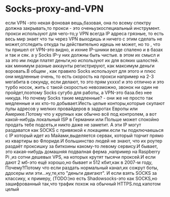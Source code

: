 # Socks-proxy-and-VPN 
если VPN -это некая фоновая вещь,базовая, она по всему спектру должна закрывать,то прокси -  это оченьузкоспециальный инструмент. прокси  используют для чего-то,у VPN  всегда IP адреса грязные, то есть весь мир знает что ты через VPN  выходишь и ничего  с   этим сделать  не  может,отследить откуда ты действительно идешь не   может, но  то , что ты пришел от VPN-это видно, и ихние IP-шники везде спалено и в базах и так и сяк. а у Socks IP-у них должны быть чистые. в этом их смысл и за это им люди платят деньги,но используют их для всяких шалостей. как минимум разные аккаунты регистрируют, как максимум деньги воровать.В общем , как правило Socks используют для этого и плюс они медленные очень, то есть скорость на прокси например на 2-3 мегабита в секунду, если делают, то это прям ухххх!
и это отлично и это турбо носок, жить с такой скоростью невозможно, звонок ни один не пройдет,поэтому Socks сугубо для работы, а VPN-это база.без нее никуда. Но почему Socks такие медленные? - они же не просто так медленные и их кто-то добывает.Иесть целые конторы,которые скупают пулы адресов у мелких провайдеров в задротах Европы или Америке.Потому что у крупных как обычно всё под контролем, а вот какой-нибудь локальный ISP в Германии или Польше может спокойно продать тебе подсеть,и никто даже не заметит. А эти IP могут раздаватся как SOCKS с привязкой к локациям.если ты подключаешься с IP который идет из Майами,выделяется сервак, который торчит прямо из квартиры во Флориде.И большинство людей не знают, что их роутер раздаёт проксишку за биткоины какому-то левому сервису.И бывает, это какая-нибудь домашняя подвалная ферма ,например на Raspberry Pi ,из сотни дешевых VPS, на которых крутят тысячи проксей.И если дают 2 мб-это ещё хорошо,но бывает и 512 кбит,как в 2007-м году, Почему?Потому что если раздать нормальный канал,их сожрут боты, ддосеры или эти...ну,те,кто "деньги двигают". И если взять SOCKS за классику, к примеру, (TODO:)но есть Shadowsocks-это как SOCKS,но зашифрованный так,что трафик похож на обычный HTTPS.под капотом целый    